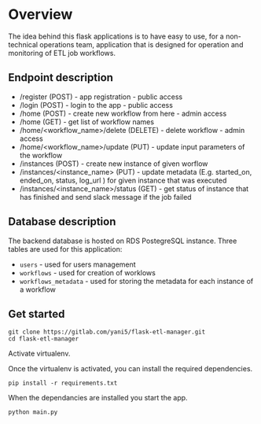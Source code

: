 # Overview

The idea behind this flask applications is to have easy to use, for a non-technical operations team, application that is designed for operation and monitoring of ETL job workflows.

## Endpoint description

* /register (POST) - app registration - public access
* /login (POST) - login to the app - public access
* /home (POST) - create new workflow from here - admin access
* /home (GET) - get list of workflow names
* /home/<workflow_name>/delete (DELETE) - delete workflow - admin access
* /home/<workflow_name>/update (PUT) - update input parameters of the workflow
* /instances (POST) - create new instance of given worflow
* /instances/<instance_name> (PUT) - update metadata (E.g. started_on, ended_on, status, log_url ) for given instance that was executed
* /instances/<instance_name>/status (GET) - get status of instance that has finished and send slack message if the job failed

## Database description

The backend database is hosted on RDS PostegreSQL instance.
Three tables are used for this application:
* `users` - used for users management
* `workflows` - used for creation of worklows
* `workflows_metadata` - used for storing the metadata for each instance of a workflow


## Get started
```
git clone https://gitlab.com/yani5/flask-etl-manager.git
cd flask-etl-manager   
```
Activate virtualenv.

Once the virtualenv is activated, you can install the required dependencies.
```
pip install -r requirements.txt
```
When the dependancies are installed you start the app.

```
python main.py
```

